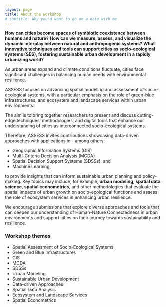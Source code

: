 ```yaml
---
layout: page
title: About the workshop
# subtitle: Why you'd want to go on a date with me
---
```


**How can cities become spaces of symbiotic coexistence between humans and nature?**
**How can we measure, assess, and visualize the dynamic interplay between natural and anthropogenic systems?**
**What innovative techniques and tools can support cities as socio-ecological systems (SES), fostering sustainable urban development in a rapidly urbanizing world?**

As urban areas expand and climate conditions fluctuate, cities face significant challenges in balancing human needs with environmental resilience.

ASSESS focuses on advancing spatial modeling and assessment of socio-ecological systems, with a particular emphasis on the role of green-blue infrastructures, and ecosystem and landscape services within urban environments.

The aim is to bring together researchers to present and discuss cutting-edge techniques, methodologies, and digital tools that enhance our understanding of cities as interconnected socio-ecological systems.

Therefore, ASSESS invites contributions showcasing data-driven approaches with applications in - among others:
- Geographic Information Systems (GIS)
- Multi-Criteria Decision Analysis (MCDA)
- Spatial Decision Support Systems (SDSSs), and
- Machine Learning,

to provide insights that can inform sustainable urban planning and policy-making.
Key topics may include, for example, **urban modeling**, **spatial data science**, **spatial econometrics**, and other methodologies that evaluate the spatial impacts of urban growth on socio-ecological functions and assess the role of ecosystem services in enhancing urban resilience.

We encourage submissions that explore diverse approaches and tools that can deepen our understanding of Human-Nature Connectedness in urban environments and support cities on their journey towards sustainability and resilience.

### Workshop themes
- Spatial Assessment of Socio-Ecological Systems
- Green and Blue Infrastructures
- GIS
- MCDA
- SDSSs
- Urban Modeling
- Sustainable Urban Development
- Data-driven Approaches
- Spatial Data Analysis
- Ecosystem and Landscape Services
- Spatial Econometrics
